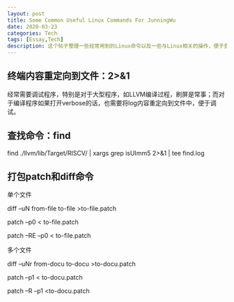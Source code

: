 ```yaml
---
layout: post
title: Some Common Useful Linux Commands For JunningWu
date: 2020-03-23
categories: Tech
tags: [Essay,Tech]
description: 这个帖子整理一些经常用到的Linux命令以及一些与Linux相关的操作，便于查询。
---
```


## 终端内容重定向到文件：2>&1

经常需要调试程序，特别是对于大型程序，如LLVM编译过程，刷屏是常事；而对于编译程序如果打开verbose的话，也需要将log内容重定向到文件中，便于调试。

## 查找命令：find

find ./llvm/lib/Target/RISCV/ | xargs grep isUImm5 2>&1 | tee find.log

## 打包patch和diff命令

单个文件

diff –uN  from-file  to-file  >to-file.patch

patch –p0 < to-file.patch

patch –RE –p0 < to-file.patch

多个文件

diff –uNr  from-docu  to-docu  >to-docu.patch

patch –p1 < to-docu.patch

patch –R –p1 <to-docu.patch


